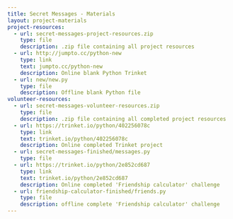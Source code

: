 ```yaml
---
title: Secret Messages - Materials
layout: project-materials
project-resources:     
  - url: secret-messages-project-resources.zip
    type: file
    description: .zip file containing all project resources
  - url: http://jumpto.cc/python-new
    type: link
    text: jumpto.cc/python-new
    description: Online blank Python Trinket
  - url: new/new.py
    type: file
    description: Offline blank Python file
volunteer-resources:
  - url: secret-messages-volunteer-resources.zip
    type: file
    description: .zip file containing all completed project resources
  - url: https://trinket.io/python/402256078c
    type: link
    text: trinket.io/python/402256078c
    description: Online completed Trinket project
  - url: secret-messages-finished/messages.py
    type: file
  - url: https://trinket.io/python/2e852cd687
    type: link
    text: trinket.io/python/2e852cd687
    description: Online completed 'Friendship calculator' challenge
  - url: friendship-calculator-finished/friends.py
    type: file
    description: offline complete 'Friendship calculator' challenge
---
```

